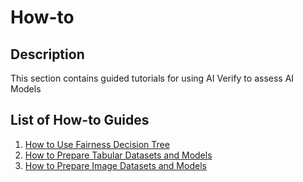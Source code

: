 # How-to

## Description
This section contains guided tutorials for using AI Verify to assess AI Models

## List of How-to Guides
1. [How to Use Fairness Decision Tree](use_fairness_tree.md)
2. [How to Prepare Tabular Datasets and Models](prepare_tabular.ipynb)
3. [How to Prepare Image Datasets and Models](prepare_images.ipynb)